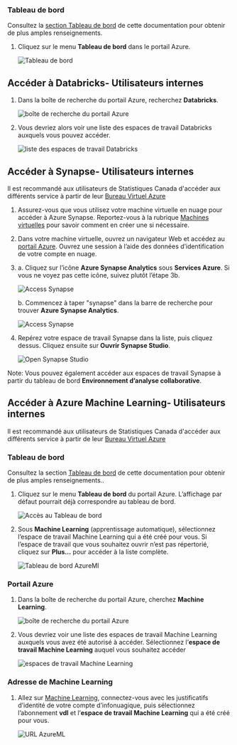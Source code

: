 ### Tableau de bord

Consultez la [section Tableau de bord](TableauxDeBord.md)
de cette documentation pour obtenir de plus amples renseignements.

1. Cliquez sur le menu **Tableau de bord** dans le portail Azure.

    ![Tableau de bord](images/DataFatoryDashboard.png)
  


## Accéder à Databricks- Utilisateurs internes

1.  Dans la boîte de recherche du portail Azure, recherchez **Databricks**.

    ![boîte de recherche du portail Azure](images/DatabricksPortalSearch.PNG)

2.  Vous devriez alors voir une liste des espaces de travail Databricks auxquels vous pouvez accéder.

    ![liste des espaces de travail Databricks](images/DatabricksPortalList.png)


## Accéder à Synapse- Utilisateurs internes
Il est recommandé aux utilisateurs de Statistiques Canada d'accéder aux différents service à partir de leur [Bureau Virtuel Azure](BVA.md)
1.	Assurez-vous que vous utilisez votre machine virtuelle en nuage pour accéder à Azure Synapse. Reportez-vous à la rubrique [Machines virtuelles](VirtualMachines.md) pour savoir comment en créer une si nécessaire.


2. Dans votre machine virtuelle, ouvrez un navigateur Web et accédez au [portail Azure](https://portal.azure.com). Ouvrez une session à l’aide des données d’identification de votre compte en nuage.

3. 
    a. Cliquez sur l’icône **Azure Synapse Analytics** sous **Services Azure**. Si vous ne voyez pas cette icône, suivez plutôt l’étape 3b.
    
    ![Access Synapse](images/AzureSynapseAccess_2.png)

    b. Commencez à taper "synapse" dans la barre de recherche pour trouver **Azure Synapse Analytics**.
    
    ![Access Synapse](images/AzureSynapseAccess.png) 

4. Repérez votre espace de travail Synapse dans la liste, puis cliquez dessus. Cliquez ensuite sur **Ouvrir Synapse Studio**.

   ![Open Synapse Studio](images/AzureSynapseOpenStudio.png)

Note: Vous pouvez également accéder aux espaces de travail Synapse à partir du tableau de bord **Environnement d’analyse collaborative**.


<!-- *New:* Please access Azure ML form your CAE [Virtual Machine](VirtualMarchine.md). -->

## Accéder à Azure Machine Learning- Utilisateurs internes
Il est recommandé aux utilisateurs de Statistiques Canada d'accéder aux différents service à partir de leur [Bureau Virtuel Azure](BVA.md)
### Tableau de bord

Consultez la section  [Tableau de bord](TableauxDeBord.md) de cette documentation pour obtenir de plus amples renseignements..  

1. 	Cliquez sur le menu **Tableau de bord** du portail Azure. L’affichage par défaut pourrait déjà correspondre au tableau de bord.  

    ![Accès au Tableau de bord](images/AzureML01.png)

2. Sous **Machine Learning** (apprentissage automatique), sélectionnez l’espace de travail Machine Learning qui a été créé pour vous. Si l’espace de travail que vous souhaitez ouvrir n’est pas répertorié, cliquez sur **Plus…** pour accéder à la liste complète.

    ![Tableau de bord AzureMl](images/AzureML02.png)

### Portail Azure
1.	Dans la boîte de recherche du portail Azure, cherchez **Machine Learning**.

    ![boîte de recherche du portail Azure](images/AzureML03.png)

2.	Vous devriez voir une liste des espaces de travail Machine Learning auxquels vous avez été autorisé à accéder. Sélectionnez l’**espace de travail Machine Learning** auquel vous souhaitez accéder

    ![espaces de travail Machine Learning](images/AzureML04.png)


### Adresse de Machine Learning

1.	Allez sur [Machine Learning](https://ml.azure.com/), connectez-vous avec les justificatifs d’identité de votre compte d’infonuagique, puis sélectionnez l’abonnement **vdl** et l’**espace de travail Machine Learning** qui a été créé pour vous.
    
    ![URL AzureML](images/AzureMlURL.PNG)
